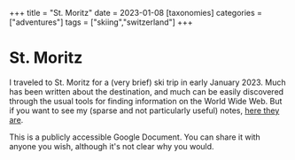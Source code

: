 +++
title = "St. Moritz"
date = 2023-01-08
[taxonomies]
categories = ["adventures"]
tags = ["skiing","switzerland"]
+++

# St. Moritz

I traveled to St. Moritz for a (very brief) ski trip in early January 2023. Much has been written about the destination, and much can be easily discovered through the usual tools for finding information on the World Wide Web. But if you want to see my (sparse and not particularly useful) notes, [here they are](https://docs.google.com/document/d/1gA-YeZjsPQ2yW5RyN_cXtltzSBUjlaW-WMst0X_KgR4/edit?usp=sharing).

This is a publicly accessible Google Document. You can share it with anyone you wish, although it's not clear why you would.